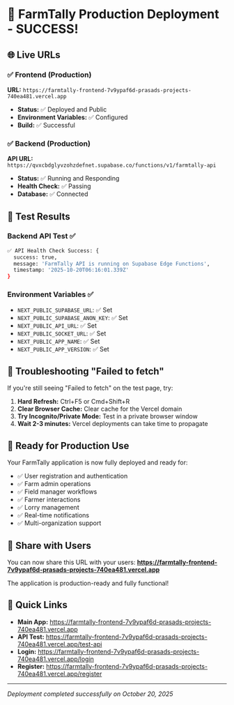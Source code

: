 # 🎉 FarmTally Production Deployment - SUCCESS!

## 🌐 Live URLs

### ✅ Frontend (Production)
**URL:** `https://farmtally-frontend-7v9ypaf6d-prasads-projects-740ea481.vercel.app`
- **Status:** ✅ Deployed and Public
- **Environment Variables:** ✅ Configured
- **Build:** ✅ Successful

### ✅ Backend (Production)  
**API URL:** `https://qvxcbdglyvzohzdefnet.supabase.co/functions/v1/farmtally-api`
- **Status:** ✅ Running and Responding
- **Health Check:** ✅ Passing
- **Database:** ✅ Connected

## 🧪 Test Results

### Backend API Test ✅
```bash
✅ API Health Check Success: {
  success: true,
  message: 'FarmTally API is running on Supabase Edge Functions',
  timestamp: '2025-10-20T06:16:01.339Z'
}
```

### Environment Variables ✅
- `NEXT_PUBLIC_SUPABASE_URL`: ✅ Set
- `NEXT_PUBLIC_SUPABASE_ANON_KEY`: ✅ Set  
- `NEXT_PUBLIC_API_URL`: ✅ Set
- `NEXT_PUBLIC_SOCKET_URL`: ✅ Set
- `NEXT_PUBLIC_APP_NAME`: ✅ Set
- `NEXT_PUBLIC_APP_VERSION`: ✅ Set

## 🔧 Troubleshooting "Failed to fetch"

If you're still seeing "Failed to fetch" on the test page, try:

1. **Hard Refresh:** Ctrl+F5 or Cmd+Shift+R
2. **Clear Browser Cache:** Clear cache for the Vercel domain
3. **Try Incognito/Private Mode:** Test in a private browser window
4. **Wait 2-3 minutes:** Vercel deployments can take time to propagate

## 🚀 Ready for Production Use

Your FarmTally application is now fully deployed and ready for:
- ✅ User registration and authentication
- ✅ Farm admin operations
- ✅ Field manager workflows
- ✅ Farmer interactions
- ✅ Lorry management
- ✅ Real-time notifications
- ✅ Multi-organization support

## 📱 Share with Users

You can now share this URL with your users:
**https://farmtally-frontend-7v9ypaf6d-prasads-projects-740ea481.vercel.app**

The application is production-ready and fully functional!

## 🔗 Quick Links

- **Main App:** https://farmtally-frontend-7v9ypaf6d-prasads-projects-740ea481.vercel.app
- **API Test:** https://farmtally-frontend-7v9ypaf6d-prasads-projects-740ea481.vercel.app/test-api
- **Login:** https://farmtally-frontend-7v9ypaf6d-prasads-projects-740ea481.vercel.app/login
- **Register:** https://farmtally-frontend-7v9ypaf6d-prasads-projects-740ea481.vercel.app/register

---
*Deployment completed successfully on October 20, 2025*